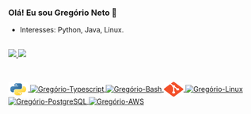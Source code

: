 ### Olá! Eu sou Gregório Neto 👋

- Interesses: Python, Java, Linux.
          
<br>

<div>
  <a href="https://github.com/igregorioneto">
  <img height="180em" src="https://github-readme-stats.vercel.app/api?username=igregorioneto&show_icons=true&theme=highcontrast,&include_all_commits=true&count_private=true"/>
  <img height="180em" src="https://github-readme-stats.vercel.app/api/top-langs/?username=igregorioneto&layout=compact&langs_count=7&theme=highcontrast,"/>
    </div>

##
<div style="display: inline_block"><br>
  <img align="center" alt="Gregório-Python" height="30" width="40" src="https://raw.githubusercontent.com/devicons/devicon/master/icons/python/python-original.svg" />
  <img align="center" alt="Gregório-Typescript" height="30" width="40" src="https://cdn.jsdelivr.net/npm/simple-icons@3.13.0/icons/typescript.svg" />
  <img align="center" alt="Gregório-Bash" height="30" width="40" src="https://cdn.jsdelivr.net/gh/devicons/devicon/icons/bash/bash-original.svg" />
  <img align="center" alt="Gregório-Git" height="30" width="40" src="https://raw.githubusercontent.com/devicons/devicon/master/icons/git/git-original.svg" />
  <img align="center" alt="Gregório-Linux" height="30" width="40" src="https://cdn.jsdelivr.net/gh/devicons/devicon/icons/linux/linux-original.svg" />
  <img align="center" alt="Gregório-PostgreSQL" height="30" width="40" src="https://cdn.jsdelivr.net/npm/simple-icons@3.13.0/icons/postgresql.svg" />
  <img align="center" alt="Gregório-AWS" height="30" width="40" src="https://cdn.jsdelivr.net/npm/simple-icons@3.13.0/icons/amazonaws.svg" />
</div>
  
